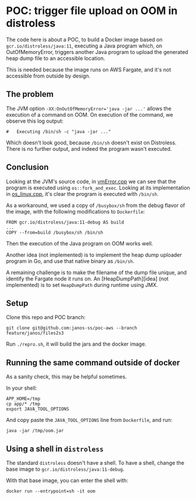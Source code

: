 POC: trigger file upload on OOM in distroless
=============================================

The code here is about a POC, to build a Docker image based on
`gcr.io/distroless/java:11`, executing a Java program which,
on OutOfMemoryError, triggers another Java program to upload
the generated heap dump file to an accessible location.

This is needed because the image runs on AWS Fargate,
and it's not accessible from outside by design.

The problem
-----------

The JVM option `-XX:OnOutOfMemoryError='java -jar ...'` allows the execution
of a command on OOM. On execution of the command, we observe
this log output:

    #   Executing /bin/sh -c "java -jar ..."

Which doesn't look good, because `/bin/sh` doesn't exist on Distroless.
There is no further output, and indeed the program wasn't executed.

Conclusion
----------

Looking at the JVM's source code, in [vmError.cpp][vmError] we can see that the
program is executed using `os::fork_and_exec`. Looking at its implementation
in [os_linux.cpp][os_linux], it's clear the program is executed with `/bin/sh`.

As a workaround, we used a copy of `/busybox/sh` from the debug flavor
of the image, with the following modifications to `Dockerfile`:

    FROM gcr.io/distroless/java:11-debug AS build
    ...
    COPY --from=build /busybox/sh /bin/sh

Then the execution of the Java program on OOM works well.

Another idea (not implemented) is to implement the heap dump uploader
program in Go, and use that native binary as `/bin/sh`.

A remaining challenge is to make the filename of the dump file unique,
and identify the Fargate node it runs on. An [HeapDumpPath][idea] (not implemented)
is to set `HeapDumpPath` during runtime using JMX.

[vmError]: https://hg.openjdk.java.net/jdk/jdk11/file/308410473abe/src/hotspot/share/utilities/vmError.cpp#l1577
[os_linux]: https://hg.openjdk.java.net/jdk/jdk11/file/308410473abe/src/hotspot/os/linux/os_linux.cpp#l5723
[HeapDumpPath]: https://stackoverflow.com/a/34077587

Setup
-----

Clone this repo and POC branch:

    git clone git@github.com:janos-ss/poc-aws --branch feature/janos/files2s3

Run `./repro.sh`, it will build the jars and the docker image. 

Running the same command outside of docker
------------------------------------------

As a sanity check, this may be helpful sometimes.

In your shell:

    APP_HOME=/tmp
    cp app/* /tmp
    export JAVA_TOOL_OPTIONS

And copy paste the `JAVA_TOOL_OPTIONS` line from `Dockerfile`, and run:

    java -jar /tmp/oom.jar

Using a shell in `distroless`
-----------------------------

The standard `distroless` doesn't have a shell. To have a shell,
change the base image to `gcr.io/distroless/java:11-debug`.

With that base image, you can enter the shell with:

    docker run --entrypoint=sh -it oom
